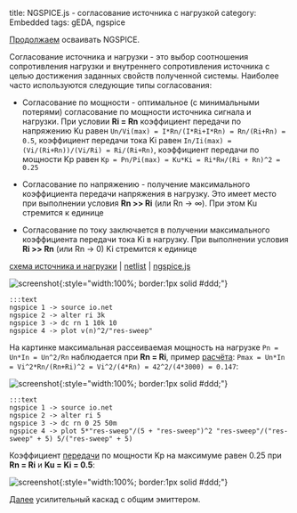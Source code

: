 title: NGSPICE.js - согласование источника с нагрузкой
category: Embedded 
tags: gEDA, ngspice

[Продолжаем]({filename}../2016-10-28-ngspice-introduction/2016-10-28-ngspice-introduction.md) осваивать NGSPICE.

Согласование источника и нагрузки - это выбор соотношения сопротивления нагрузки и внутреннего сопротивления источника с целью достижения заданных свойств полученной системы. Наиболее часто используются следующие типы согласования:

 - Согласование по мощности - оптимальное (с минимальными потерями) согласование по мощности источника сигнала и нагрузки. При условии **Ri = Rn** коэффициент передачи по напряжению Ku равен ```Un/Vi(max) = I*Rn/(I*Ri+I*Rn) = Rn/(Ri+Rn) = 0.5```, коэффициент передачи тока Ki равен ```In/Ii(max) = (Vi/(Ri+Rn))/(Vi/Ri) = Ri/(Ri+Rn)```, коэффициент передачи по мощности Kp равен ```Kp = Pn/Pi(max) = Ku*Ki = Ri*Rн/(Ri + Rn)^2 = 0.25```

 - Согласование по напряжению - получение максимального коэффициента передачи напряжения в нагрузку. Это имеет место при выполнении условия **Rn >> Ri** (или Rn -> ∞). При этом Ku стремится к единице

 - Согласование по току заключается в получении максимального коэффициента передачи тока Ki в нагрузку. При выполнении условия **Ri >> Rn** (или Rn -> 0) Ki стремится к единице

[схема источника и нагрузки]({attach}io.sch) | [netlist]({attach}io.net) | [ngspice.js](https://ngspice.js.org/?gist=a6fae4b564d851c5f1759643dc279823)

![screenshot]({attach}show-img-io.png){:style="width:100%; border:1px solid #ddd;"}

    :::text
    ngspice 1 -> source io.net
    ngspice 2 -> alter ri 3k
    ngspice 3 -> dc rn 1 10k 10
    ngspice 4 -> plot v(n)^2/"res-sweep"

На картинке максимальная рассеиваемая мощность на нагрузке ```Pn = Un*In = Un^2/Rn``` наблюдается при **Rn = Ri**, пример [расчёта](https://bc.js.org/): ```Pmax = Un*In = Vi^2*Rn/(Rn+Ri)^2 = Vi^2/(4*Rn) = 42^2/(4*3000) = 0.147```:

![screenshot]({attach}io-canvas-u2.png){:style="width:100%; border:1px solid #ddd;"}

    :::text
    ngspice 1 -> source io.net
    ngspice 2 -> alter ri 5
    ngspice 3 -> dc rn 0 25 50m
    ngspice 4 -> plot 5*"res-sweep"/(5 + "res-sweep")^2 "res-sweep"/("res-sweep" + 5) 5/("res-sweep" + 5)

Коэффициент [передачи](https://ngspice.js.org/?gist=02707f2545ae01e6202d6ed48ff10493) по мощности Kp на максимуме равен 0.25 при **Rn = Ri** и **Ku = Ki = 0.5**:

![screenshot]({attach}io-canvas.png){:style="width:100%; border:1px solid #ddd;"}

[Далее]({filename}../2016-11-07-bipolar-common-emitter/2016-11-07-bipolar-common-emitter.md) усилительный каскад с общим эмиттером.